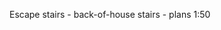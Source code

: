 <span class="transform-to-uppercase">Escape stairs - back-of-house stairs - plans <span class="highlight-red">1:50</span></span>